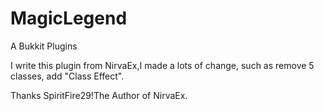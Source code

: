 MagicLegend
===========

A Bukkit Plugins

I write this plugin from NirvaEx,I made a lots of change, such as remove 5 classes, add "Class Effect".

Thanks SpiritFire29!The Author of NirvaEx.
